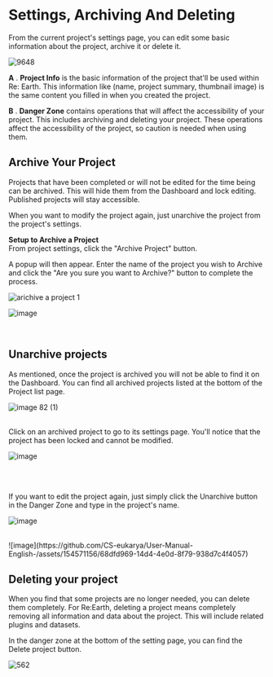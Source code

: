 # Settings, Archiving And Deleting

From the current project's settings page, you can edit some basic information about the project, archive it or delete it.

![9648](https://github.com/CS-eukarya/User-Manual-English-/assets/154571156/c6168cca-05df-4f75-b532-0bc9a2fc2eac)

**A** . **Project Info** is the basic information of the project that'll be used within Re: Earth. This information like (name, project summary, thumbnail image) is the same content you filled in when you created the project.

**B** . **Danger Zone** contains operations that will affect the accessibility of your project. This includes archiving and deleting your project. These operations affect the accessibility of the project, so caution is needed when using them.
<br>


## Archive Your Project

Projects that have been completed or will not be edited for the time being can be archived. This will hide them from the Dashboard and lock editing. Published projects will stay accessible.

When you want to modify the project again, just unarchive the project from the project's settings.

**Setup to Archive a Project**
<br>
From project settings, click the "Archive Project" button.

A popup will then appear. Enter the name of the project you wish to Archive and click the "Are you sure you want to Archive?" button to complete the process.

![arichive a project 1](https://github.com/CS-eukarya/User-Manual-English-/assets/154571156/04a9f7e9-4ced-4f9a-9543-4886e1cd104f)


![image](https://github.com/CS-eukarya/User-Manual-English-/assets/154571156/cbcff84c-110f-42bf-a023-84afb062afdb)


<br>

## Unarchive projects

As mentioned, once the project is archived you will not be able to find it on the Dashboard. You can find all archived projects listed at the bottom of the Project list page.

![image 82 (1)](https://github.com/CS-eukarya/User-Manual-English-/assets/154571156/c4842076-95b7-4589-8453-8e00fdc141d9)
<br>
<br>

Click on an archived project to go to its settings page. You'll notice that the project has been locked and cannot be modified.

![image](https://github.com/CS-eukarya/User-Manual-English-/assets/154571156/6855d411-2fe2-46c4-bff4-91f5fdb3d942)

<br>
<br>

If you want to edit the project again, just simply click the Unarchive button in the Danger Zone and type in the project's name.

![image](https://github.com/CS-eukarya/User-Manual-English-/assets/154571156/be18aade-eb23-446c-b00c-f14216e29049)

<br>
![image](https://github.com/CS-eukarya/User-Manual-English-/assets/154571156/68dfd969-14d4-4e0d-8f79-938d7c4f4057)

<br>

## Deleting your project

When you find that some projects are no longer needed, you can delete them completely. For Re:Earth, deleting a project means completely removing all information and data about the project. This will include related plugins and datasets.

In the danger zone at the bottom of the setting page, you can find the Delete project button.

![562](https://github.com/CS-eukarya/User-Manual-English-/assets/154571156/9a3ec4c1-f578-4dfc-802e-0d85c65c75ef)
